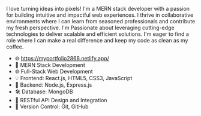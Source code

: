 I love turning ideas into pixels! I'm a MERN stack developer with a passion for building intuitive and impactful web experiences. I thrive in collaborative environments where I can learn from seasoned professionals and contribute my fresh perspective. I'm Passionate about leveraging cutting-edge technologies to deliver scalable and efficient solutions. I'm eager to find a role where I can make a real difference and keep my code as clean as my coffee.

- 🌐 https://myportfolio2868.netlify.app/
- 🚀 MERN Stack Development
- 🌐 Full-Stack Web Development
- 💡 Frontend: React.js, HTML5, CSS3, JavaScript
- 🔧 Backend: Node.js, Express.js
- 🛠️ Database: MongoDB
- 🔐 RESTful API Design and Integration
- 🔄 Version Control: Git, GitHub
<!---
aman97703/aman97703 is a ✨ special ✨ repository because its `README.md` (this file) appears on your GitHub profile.
You can click the Preview link to take a look at your changes.
--->
